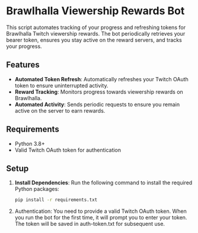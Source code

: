 # Brawlhalla Viewership Rewards Bot

This script automates tracking of your progress and refreshing tokens for Brawlhalla Twitch viewership rewards. The bot periodically retrieves your bearer token, ensures you stay active on the reward servers, and tracks your progress.

## Features

- **Automated Token Refresh**: Automatically refreshes your Twitch OAuth token to ensure uninterrupted activity.
- **Reward Tracking**: Monitors progress towards viewership rewards on Brawlhalla.
- **Automated Activity**: Sends periodic requests to ensure you remain active on the server to earn rewards.

## Requirements

- Python 3.8+
- Valid Twitch OAuth token for authentication

## Setup

1. **Install Dependencies**: Run the following command to install the required Python packages:
   ```bash
   pip install -r requirements.txt
2. Authentication: You need to provide a valid Twitch OAuth token. When you run the bot for the first time, it will prompt you to enter your token. The token will be saved in auth-token.txt for subsequent use.
